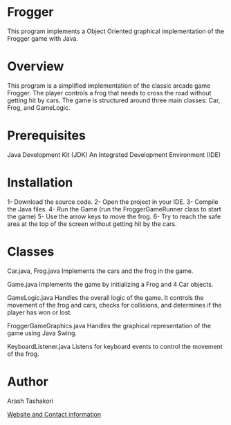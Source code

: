 # Frogger
This program implements a Object Oriented graphical implementation of the Frogger game with Java.

# Overview
This program is a simplified implementation of the classic arcade game Frogger. The player controls a frog that needs to cross the road without getting hit by cars. The game is structured around three main classes: Car, Frog, and GameLogic.

# Prerequisites
Java Development Kit (JDK)
An Integrated Development Environment (IDE)

# Installation
1- Download the source code.
2- Open the project in your IDE.
3- Compile the Java files.
4- Run the Game (run the FroggerGameRunner class to start the game)
5- Use the arrow keys to move the frog.
6- Try to reach the safe area at the top of the screen without getting hit by the cars.

# Classes
Car.java, Frog.java
Implements the cars and the frog in the game.

Game.java
Implements the game by initializing a Frog and 4 Car objects.

GameLogic.java
Handles the overall logic of the game. It controls the movement of the frog and cars, checks for collisions, and determines if the player has won or lost.

FroggerGameGraphics.java
Handles the graphical representation of the game using Java Swing.

KeyboardListener.java
Listens for keyboard events to control the movement of the frog.

# Author
Arash Tashakori


[Website and Contact information](https://arashtash.github.io/)
